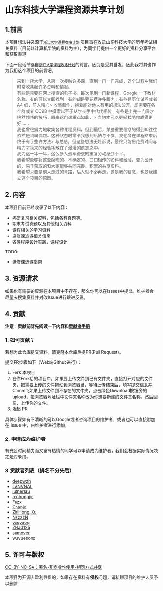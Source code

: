 # 山东科技大学课程资源共享计划
## 1.前言 
本项目想法并来源于[`浙江大学课程攻略计划`](https://github.com/QSCTech/)
项目旨在收录山东科技大学的历年考试相关资料（目前以计算机学院的资料为主），为同学们提供一个更好的资料分享平台和获取渠道

下面一段话节选自[`浙江大学课程攻略计划`](https://github.com/QSCTech/)的前言。因为是受其启发，因此我将其也作为我们这个项目的前言吧。

> 来到一所大学，从第一次接触许多课，直到一门一门完成，这个过程中我们时常收集起许多资料和情报。  
> 有些是需要在网上搜索的电子书，每次见到一门新课程，Google 一下教材名称，有的可以立即找到，有的却是要花费许多眼力；有些是历年试卷或者 A4 纸，前人精心> 收集制作，抱着能对他人有用的想法公开，却需要在各个群或者 CC98 中摸索以至于从学长手中代代相传；有些是上完一门课才恍然领悟的技巧，原来这门课重点如此，> 当初本可以更轻松地完成得更好……  
> 我也曾很努力地收集各种课程资料，但到最后，某些重要信息的得到却往往依然是纯属偶然。这种状态时常令我感到后怕与不安。我也曾在课程结束后终于有了些许方法> 与总结，但这些想法无处诉说，最终只能把花费时间与精力才换来的经验耗散在了漫漫的遗忘之中。  
> 我为这一年一年，这么多人孤军奋战的重复劳动感到不平。  
> 我希望能够将这些隐晦的、不确定的、口口相传的资料和经验，变为公开的、易于获取的和大家能够共同完善、积累的共享资料。  
> 我希望只要是前人走过的弯路，后人就不必再走。这是我的信念，也是我建立这个项目的原因。

## 2. 内容
本项目目前已经收录了以下内容：
- 考研复习相关资料，包括各科真题等。
- 期末考试真题以及其他相关资料
- 课程相关的学习资料
- 选修课选课相关信息
- 各类程序设计实践，课程设计

TODO:
- 选修课选课指南

## 3. 资源请求
如果你有需要的资源在本项目中不存在，那么你可以在Issues中提出。维护者会尽量去搜集资料并对改Issue进行跟进反馈。
## 4. 贡献
**注意：贡献前请先阅读一下内容和[贡献者手册](CONTRIBUTING.md)**
### 1. 如何贡献？
若想为此仓库提交资料，请克隆本仓库后提PR(Pull Request)。

提交PR步骤如下（Web端Github进行）：
1. Fork 本项目
2. 在你Fork后的项目中，如果要上传文件到已有文件夹，直接打开对应的文件夹，把需要上传的文件拖动到浏览器里，等待上传结束后，填写提交信息并Commit;如果上传文件到不存在的文件夹，点击绿色Download按钮旁的upload，把浏览器地址栏中文件夹名称改为你想要新建的文件夹名称，然后回车，上传你的文件。
3. 发起 PR

具体步骤如有不清晰的可以Google或者咨询项目的维护者，或者也可以直接附加在 Issue 中，由维护者进行添加。

### 2. 申请成为维护者
有充足时间精力而又富有热情的同学可以申请成为维护者，我们会根据实际情况决定是否录用。
### 3.贡献者列表（排名不分先后）

- [deepwzh](https://github.com/deepwzh)
- [LANVNAL](https://github.com/LANVNAL)
- [lutherlau](https://github.com/lutherlau)
- [renhongjie](https://github.com/renhongjie)
- [Fazx](https://github.com/Fazx)
- [Chanje](https://github.com/ChanjeChieh)
- [ZhiHong_Xu](https://github.com/LearnerHong)
- [NzzzzN](https://github.com/NzzzzN)
- [yaoyaoq](https://github.com/yaoyaoq)
- [ZHJ0125](https://github.com/ZHJ0125)
- [sumover](https://github.com/sumover)
- [wuyuesong](https://github.com/wuyuesong)

## 5. 许可与版权
[CC-BY-NC-SA：署名-非商业性使用-相同方式共享](https://creativecommons.org/licenses/by-nc-sa/4.0/deed.zh)

本项目为开源非盈利性质的，如果存在资料有**侵权**问题，请私聊项目的维护人员予以删除

